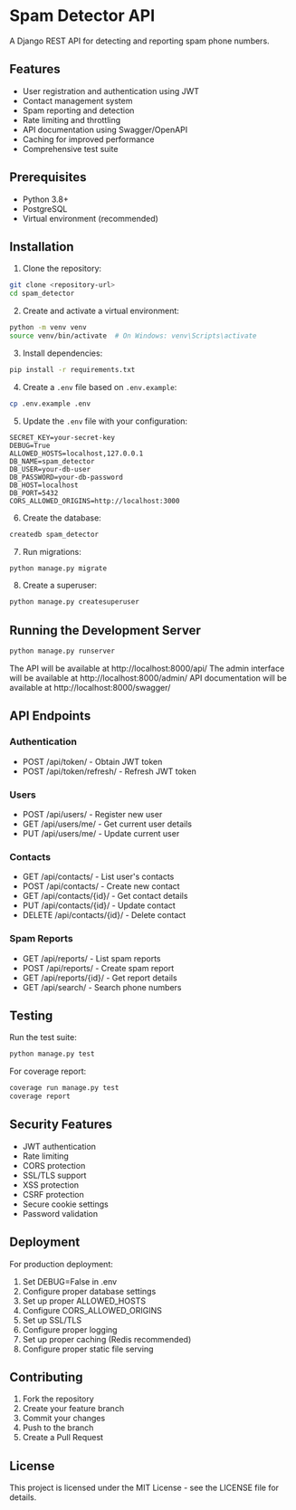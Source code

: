 # Spam Detector API

A Django REST API for detecting and reporting spam phone numbers.

## Features

- User registration and authentication using JWT
- Contact management system
- Spam reporting and detection
- Rate limiting and throttling
- API documentation using Swagger/OpenAPI
- Caching for improved performance
- Comprehensive test suite

## Prerequisites

- Python 3.8+
- PostgreSQL
- Virtual environment (recommended)

## Installation

1. Clone the repository:
```bash
git clone <repository-url>
cd spam_detector
```

2. Create and activate a virtual environment:
```bash
python -m venv venv
source venv/bin/activate  # On Windows: venv\Scripts\activate
```

3. Install dependencies:
```bash
pip install -r requirements.txt
```

4. Create a `.env` file based on `.env.example`:
```bash
cp .env.example .env
```

5. Update the `.env` file with your configuration:
```
SECRET_KEY=your-secret-key
DEBUG=True
ALLOWED_HOSTS=localhost,127.0.0.1
DB_NAME=spam_detector
DB_USER=your-db-user
DB_PASSWORD=your-db-password
DB_HOST=localhost
DB_PORT=5432
CORS_ALLOWED_ORIGINS=http://localhost:3000
```

6. Create the database:
```bash
createdb spam_detector
```

7. Run migrations:
```bash
python manage.py migrate
```

8. Create a superuser:
```bash
python manage.py createsuperuser
```

## Running the Development Server

```bash
python manage.py runserver
```

The API will be available at http://localhost:8000/api/
The admin interface will be available at http://localhost:8000/admin/
API documentation will be available at http://localhost:8000/swagger/

## API Endpoints

### Authentication
- POST /api/token/ - Obtain JWT token
- POST /api/token/refresh/ - Refresh JWT token

### Users
- POST /api/users/ - Register new user
- GET /api/users/me/ - Get current user details
- PUT /api/users/me/ - Update current user

### Contacts
- GET /api/contacts/ - List user's contacts
- POST /api/contacts/ - Create new contact
- GET /api/contacts/{id}/ - Get contact details
- PUT /api/contacts/{id}/ - Update contact
- DELETE /api/contacts/{id}/ - Delete contact

### Spam Reports
- GET /api/reports/ - List spam reports
- POST /api/reports/ - Create spam report
- GET /api/reports/{id}/ - Get report details
- GET /api/search/ - Search phone numbers

## Testing

Run the test suite:
```bash
python manage.py test
```

For coverage report:
```bash
coverage run manage.py test
coverage report
```

## Security Features

- JWT authentication
- Rate limiting
- CORS protection
- SSL/TLS support
- XSS protection
- CSRF protection
- Secure cookie settings
- Password validation

## Deployment

For production deployment:

1. Set DEBUG=False in .env
2. Configure proper database settings
3. Set up proper ALLOWED_HOSTS
4. Configure CORS_ALLOWED_ORIGINS
5. Set up SSL/TLS
6. Configure proper logging
7. Set up proper caching (Redis recommended)
8. Configure proper static file serving

## Contributing

1. Fork the repository
2. Create your feature branch
3. Commit your changes
4. Push to the branch
5. Create a Pull Request

## License

This project is licensed under the MIT License - see the LICENSE file for details. 